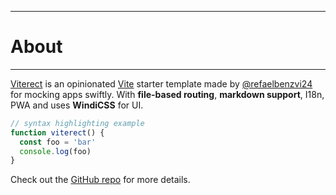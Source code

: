  ---
# About
---

[Viterect](https://github.com/Refaelbenzvi24/Viterect) is an opinionated [Vite](https://github.com/vitejs/vite) starter template made by [@refaelbenzvi24](https://github.com/refaelbenzvi24) for mocking apps swiftly. With **file-based routing**, **markdown support**, I18n, PWA and uses **WindiCSS** for UI.

```js
// syntax highlighting example
function viterect() {
  const foo = 'bar'
  console.log(foo)
}
```

Check out the [GitHub repo](https://github.com/Refaelbenzvi24/Viterect) for more details.



